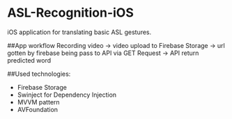 # ASL-Recognition-iOS
iOS application for translating basic ASL gestures.

##App workflow
Recording video -> video upload to Firebase Storage -> url gotten by firebase being pass to API via GET Request -> API return predicted word

##Used technologies:
- Firebase Storage
- Swinject for Dependency Injection
- MVVM pattern
- AVFoundation
